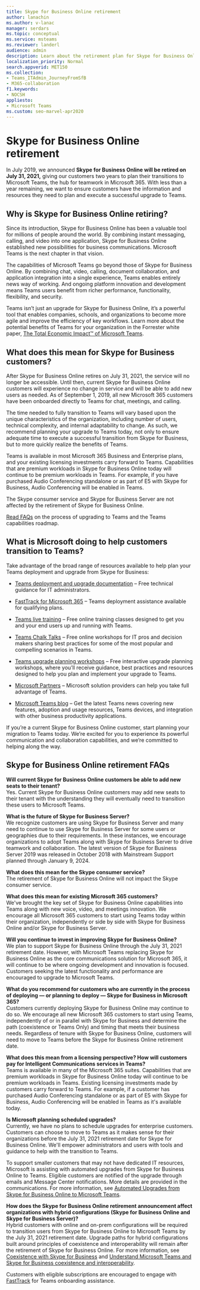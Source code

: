 ```yaml
---
title: Skype for Business Online retirement
author: lanachin
ms.author: v-lanac
manager: serdars
ms.topic: conceptual
ms.service: msteams
ms.reviewer: landerl
audience: admin
description: Learn about the retirement plan for Skype for Business Online and how Microsoft is helping customers migrate to Teams. 
localization_priority: Normal
search.appverid: MET150
ms.collection: 
- Teams_ITAdmin_JourneyFromSfB
- M365-collaboration
f1.keywords:
- NOCSH
appliesto:
- Microsoft Teams
ms.custom: seo-marvel-apr2020
---
```



# Skype for Business Online retirement

In July 2019, we announced **Skype for Business Online will be retired on July 31, 2021,** giving our customers two years to plan their transitions to Microsoft Teams, the hub for teamwork in Microsoft 365. With less than a year remaining, we want to ensure customers have the information and resources they need to plan and execute a successful upgrade to Teams.
 
## Why is Skype for Business Online retiring?

Since its introduction, Skype for Business Online has been a valuable tool for millions of people around the world. By combining instant messaging, calling, and video into one application, Skype for Business Online established new possibilities for business communications. Microsoft Teams is the next chapter in that vision.

The capabilities of Microsoft Teams go beyond those of Skype for Business Online. By combining chat, video, calling, document collaboration, and application integration into a single experience, Teams enables entirely news way of working. And ongoing platform innovation and development means Teams users benefit from richer performance, functionality, flexibility, and security.

Teams isn’t just an upgrade for Skype for Business Online, it’s a powerful tool that enables companies, schools, and organizations to become more agile and improve the efficiency of key workflows. Learn more about the potential benefits of Teams for your organization in the Forrester white paper, [The Total Economic Impact™ of Microsoft Teams](https://www.microsoft.com/microsoft-365/blog/wp-content/uploads/sites/2/2019/04/Total-Economic-Impact-Microsoft-Teams.pdf?rtc=1).


## What does this mean for Skype for Business customers?

After Skype for Business Online retires on July 31, 2021, the service will no longer be accessible. Until then, current Skype for Business Online customers will experience no change in service and will be able to add new users as needed. As of September 1, 2019, all new Microsoft 365 customers have been onboarded directly to Teams for chat, meetings, and calling.

The time needed to fully transition to Teams will vary based upon the unique characteristics of the organization, including number of users, technical complexity, and internal adaptability to change. As such, we recommend planning your upgrade to Teams today, not only to ensure adequate time to execute a successful transition from Skype for Business, but to more quickly realize the benefits of Teams.

Teams is available in most Microsoft 365 Business and Enterprise plans, and your existing licensing investments carry forward to Teams. Capabilities that are premium workloads in Skype for Business Online today will continue to be premium workloads in Teams. For example, if you have purchased Audio Conferencing standalone or as part of E5 with Skype for Business, Audio Conferencing will be enabled in Teams.

The Skype consumer service and Skype for Business Server are not affected by the retirement of Skype for Business Online.

[Read FAQs](faq-journey.md) on the process of upgrading to Teams and the Teams capabilities roadmap.

## What is Microsoft doing to help customers transition to Teams?

Take advantage of the broad range of resources available to help plan your Teams deployment and upgrade from Skype for Business:

- [Teams deployment and upgrade documentation](upgrade-start-here.md) – Free technical guidance for IT administrators.

- [FastTrack for Microsoft 365](https://www.microsoft.com/fasttrack/microsoft-365) – Teams deployment assistance available for qualifying plans.

- [Teams live training](https://docs.microsoft.com/microsoftteams/instructor-led-training-teams-landing-page) – Free online training classes designed to get you and your end users up and running with Teams.

- [Teams Chalk Talks](https://docs.microsoft.com/MicrosoftTeams/chalk-talks-landing-page) – Free online workshops for IT pros and decision makers sharing best practices for some of the most popular and compelling scenarios in Teams.

- [Teams upgrade planning workshops](https://docs.microsoft.com/MicrosoftTeams/upgrade-workshops-landing-page) – Free interactive upgrade planning workshops, where you’ll receive guidance, best practices and resources designed to help you plan and implement your upgrade to Teams.

- [Microsoft Partners](https://www.microsoft.com/solution-providers/home) – Microsoft solution providers can help you take full advantage of Teams.

- [Microsoft Teams blog](https://techcommunity.microsoft.com/t5/microsoft-teams-blog/bg-p/MicrosoftTeamsBlog) – Get the latest Teams news covering new features, adoption and usage resources, Teams devices, and integration with other business productivity applications.

If you’re a current Skype for Business Online customer, start planning your migration to Teams today. We’re excited for you to experience its powerful communication and collaboration capabilities, and we’re committed to helping along the way.

## Skype for Business Online retirement FAQs

**Will current Skype for Business Online customers be able to add new seats to their tenant?**<br>
Yes. Current Skype for Business Online customers may add new seats to their tenant with the understanding they will eventually need to transition these users to Microsoft Teams.

**What is the future of Skype for Business Server?**<br>
We recognize customers are using Skype for Business Server and many need to continue to use Skype for Business Server for some users or geographies due to their requirements. In these instances, we encourage organizations to adopt Teams along with Skype for Business Server to drive teamwork and collaboration. The latest version of Skype for Business Server 2019 was released in October 2018 with Mainstream Support planned through January 9, 2024.

**What does this mean for the Skype consumer service?**<br>
The retirement of Skype for Business Online will not impact the Skype consumer service.

**What does this mean for existing Microsoft 365 customers?**<br>
We've brought the key set of Skype for Business Online capabilities into Teams along with new voice, video, and meetings innovation. We encourage all Microsoft 365 customers to start using Teams today within their organization, independently or side by side with Skype for Business Online and/or Skype for Business Server.

**Will you continue to invest in improving Skype for Business Online?**<br>
We plan to support Skype for Business Online through the July 31, 2021 retirement date. However, with Microsoft Teams replacing Skype for Business Online as the core communications solution for Microsoft 365, it will continue to be where ongoing development and innovation is focused. Customers seeking the latest functionality and performance are encouraged to upgrade to Microsoft Teams.

**What do you recommend for customers who are currently in the process of deploying — or planning to deploy — Skype for Business in Microsoft 365?**<br>
Customers currently deploying Skype for Business Online may continue to do so. We encourage all new Microsoft 365 customers to start using Teams, independently of or in parallel with Skype for Business and determine the path (coexistence or Teams Only) and timing that meets their business needs. Regardless of tenure with Skype for Business Online, customers will need to move to Teams before the Skype for Business Online retirement date.

**What does this mean from a licensing perspective? How will customers pay for Intelligent Communications services in Teams?**<br>
Teams is available in many of the Microsoft 365 suites. Capabilities that are premium workloads in Skype for Business Online today will continue to be premium workloads in Teams. Existing licensing investments made by customers carry forward to Teams. For example, if a customer has purchased Audio Conferencing standalone or as part of E5 with Skype for Business, Audio Conferencing will be enabled in Teams as it's available today.

**Is Microsoft planning scheduled upgrades?**<br>
Currently, we have no plans to schedule upgrades for enterprise customers. Customers can choose to move to Teams as it makes sense for their organizations before the July 31, 2021 retirement date for Skype for Business Online. We'll empower administrators and users with tools and guidance to help with the transition to Teams.

To support smaller customers that may not have dedicated IT resources, Microsoft is assisting with automated upgrades from Skype for Business Online to Teams. Eligible customers are notified of the upgrade through emails and Message Center notifications. More details are provided in the communications. For more information, see [Automated Upgrades from Skype for Business Online to Microsoft Teams](https://docs.microsoft.com/microsoftteams/upgrade-automated).

**How does the Skype for Business Online retirement announcement affect organizations with hybrid configurations (Skype for Business Online and Skype for Business Server)?**<br>
Hybrid customers with online and on-prem configurations will be required to transition users from Skype for Business Online to Microsoft Teams by the July 31, 2021 retirement date. Upgrade paths for hybrid configurations built around principles of coexistence and interoperability will remain after the retirement of Skype for Business Online. For more information, see [Coexistence with Skype for Business](coexistence-chat-calls-presence.md) and [Understand Microsoft Teams and Skype for Business coexistence and interoperability](teams-and-skypeforbusiness-coexistence-and-interoperability.md).

Customers with eligible subscriptions are encouraged to engage with [FastTrack](https://www.microsoft.com/fasttrack?rtc=1) for Teams onboarding assistance.



